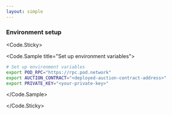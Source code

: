 ```yaml
---
layout: simple
---
```


<script>
    import {Code} from '$lib'
</script>

<div>

### Environment setup

</div>

<div>

<Code.Sticky>

<Code.Sample title="Set up environment variables">

<!-- prettier-ignore -->
```bash
# Set up environment variables
export POD_RPC="https://rpc.pod.network"
export AUCTION_CONTRACT="<deployed-auction-contract-address>"
export PRIVATE_KEY="<your-private-key>"
```

</Code.Sample>

</Code.Sticky>

</div>